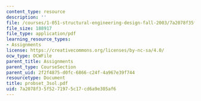 ```yaml
---
content_type: resource
description: ''
file: /courses/1-051-structural-engineering-design-fall-2003/7a2078f35f5271975c17cd6a9e305af6_probset_3sol.pdf
file_size: 188917
file_type: application/pdf
learning_resource_types:
- Assignments
license: https://creativecommons.org/licenses/by-nc-sa/4.0/
ocw_type: OCWFile
parent_title: Assignments
parent_type: CourseSection
parent_uid: 2f2f4875-d0fc-6866-c24f-4a967e39f744
resourcetype: Document
title: probset_3sol.pdf
uid: 7a2078f3-5f52-7197-5c17-cd6a9e305af6
---
```

